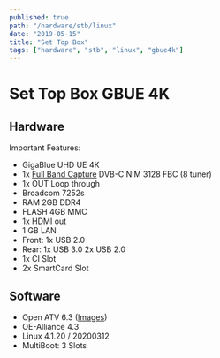 ```yaml
---
published: true
path: "/hardware/stb/linux"
date: "2019-05-15"
title: "Set Top Box"
tags: ["hardware", "stb", "linux", "gbue4k"]
---
```


# Set Top Box GBUE 4K

## Hardware

Important Features:

* GigaBlue UHD UE 4K
* 1x [Full Band Capture](https://wiki.openpli.org/Full_Band_Capture) DVB-C NIM 3128 FBC (8 tuner)
* 1x OUT Loop through
* Broadcom 7252s
* RAM 2GB DDR4
* FLASH 4GB MMC
* 1x HDMI out
* 1 GB LAN
* Front: 1x USB 2.0
* Rear: 1x USB 3.0 2x USB 2.0
* 1x CI Slot
* 2x SmartCard Slot

## Software

* Open ATV 6.3 ([Images](http://images.mynonpublic.com/openatv/current/index.php?open=gbue4k))
* OE-Alliance 4.3
* Linux 4.1.20 / 20200312
* MultiBoot: 3 Slots
